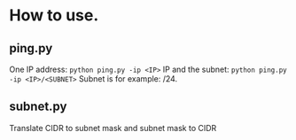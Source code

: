 # How to use.

## ping.py
One IP address: `python ping.py -ip <IP>`
IP and the subnet: `python ping.py -ip <IP>/<SUBNET>` Subnet is for example: /24.

## subnet.py
Translate CIDR to subnet mask and subnet mask to CIDR